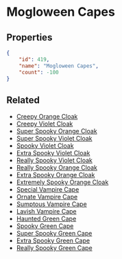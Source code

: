 # Mogloween Capes

<no description available>

## Properties

```json
{
    "id": 419,
    "name": "Mogloween Capes",
    "count": -100
}
```

## Related

- [Creepy Orange Cloak](../items/4513-creepy-orange-cloak.md)
- [Creepy Violet Cloak](../items/4514-creepy-violet-cloak.md)
- [Super Spooky Orange Cloak](../items/4496-super-spooky-orange-cloak.md)
- [Super Spooky Violet Cloak](../items/4497-super-spooky-violet-cloak.md)
- [Spooky Violet Cloak](../items/4498-spooky-violet-cloak.md)
- [Extra Spooky Violet Cloak](../items/12839-extra-spooky-violet-cloak.md)
- [Really Spooky Violet Cloak](../items/12840-really-spooky-violet-cloak.md)
- [Really Spooky Orange Cloak](../items/12841-really-spooky-orange-cloak.md)
- [Extra Spooky Orange Cloak](../items/12842-extra-spooky-orange-cloak.md)
- [Extremely Spooky Orange Cloak](../items/12843-extremely-spooky-orange-cloak.md)
- [Special Vampire Cape](../items/12844-special-vampire-cape.md)
- [Ornate Vampire Cape](../items/12845-ornate-vampire-cape.md)
- [Sumptous Vampire Cape](../items/12846-sumptous-vampire-cape.md)
- [Lavish Vampire Cape](../items/12847-lavish-vampire-cape.md)
- [Haunted Green Cape](../items/12848-haunted-green-cape.md)
- [Spooky Green Cape](../items/12849-spooky-green-cape.md)
- [Super Spooky Green Cape](../items/12850-super-spooky-green-cape.md)
- [Extra Spooky Green Cape](../items/12851-extra-spooky-green-cape.md)
- [Really Spooky Green Cape](../items/12852-really-spooky-green-cape.md)

